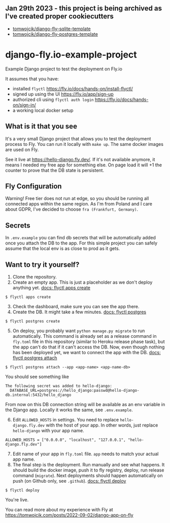 ## Jan 29th 2023 - this project is being archived as I've created proper cookiecutters
- [tomwojcik/django-fly-sqlite-template](https://github.com/tomwojcik/django-fly-sqlite-template)
- [tomwojcik/django-fly-postgres-template](https://github.com/tomwojcik/django-fly-postgres-template)




# django-fly.io-example-project
Example Django project to test the deployment on Fly.io

It assumes that you have:
- installed `flyctl` https://fly.io/docs/hands-on/install-flyctl/
- signed up using the UI https://fly.io/app/sign-up
- authorized cli using `flyctl auth login` https://fly.io/docs/hands-on/sign-in/
- a working local docker setup

## What is it that you see

It's a very small Django project that allows you to test the deployment process to Fly. You can run it locally with `make up`. The same docker images are used on Fly.

See it live at https://hello-django.fly.dev/. If it's not available anymore, it means I needed my free app for something else.
On page load it will +1 the counter to prove that the DB state is persistent. 


## Fly Configuration

Warning! Free tier does not run at edge, so you should be running all connected apps within the same region. As I'm from Poland and I care about GDPR, I've decided to choose `fra (Frankfurt, Germany)`.

## Secrets

In `.env.example` you can find db secrets that will be automatically added once you attach the DB to the app. For this simple project you can safely assume that the local env is as close to prod as it gets.

## Want to try it yourself?

1. Clone the repository.
2. Create an empty app. This is just a placeholder as we don't deploy anything yet. [docs: flyctl apps create](https://fly.io/docs/flyctl/apps-create/)
```cli
$ flyctl apps create
```
3. Check the dashboard, make sure you can see the app there.
4. Create the DB. It might take a few minutes. [docs: flyctl postgres](https://fly.io/docs/reference/postgres/)
```cli
$ flyctl postgres create
```
5. On deploy, you probably want `python manage.py migrate` to run automatically. This command is already set as a release command in `fly.toml` file in this repository (similar to Heroku release phase task), but the app can't do that if it can't access the DB. Now, even though nothing has been deployed yet, we want to connect the app with the DB. [docs: flyctl postgres attach](https://fly.io/docs/flyctl/postgres-attach/)
```cli
$ flyctl postgres attach --app <app-name> <app-name-db>
```
You should see something like

```cli
The following secret was added to hello-django:
  DATABASE_URL=postgres://hello_django:passwd@hello-django-db.internal:5432/hello_django
```
From now on this DB connection string will be available as an env variable in the Django app. Locally it works the same, see `.env.example`.

6. Edit `ALLOWED_HOSTS` in settings. You need to replace `hello-django.fly.dev` with the host of your app. In other words, just replace `hello-django` with your app name.
```cli
ALLOWED_HOSTS = ["0.0.0.0", "localhost", "127.0.0.1", "hello-django.fly.dev"]
```
7. Edit name of your app in `fly.toml` file. `app` needs to match your actual app name.
8. The final step is the deployment. Run manually and see what happens. It should build the docker image, push it to fly registry, deploy, run release command (`migrate`). Next deployments should happen automatically on push (on Github only, see `.github`). [docs: flyctl deploy](https://fly.io/docs/flyctl/deploy/)
```cli
$ flyctl deploy
```

You're live.

You can read more about my experience with Fly at https://tomwojcik.com/posts/2022-09-02/django-app-on-fly
